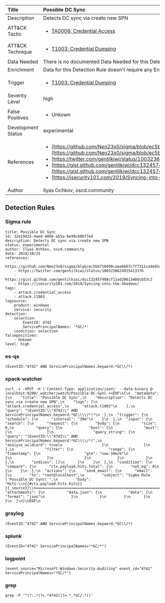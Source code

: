 | Title                | Possible DC Sync                                                                                                                                                 |
|:---------------------|:------------------------------------------------------------------------------------------------------------------------------------------------------------|
| Description          | Detects DC sync via create new SPN                                                                                                                                           |
| ATT&amp;CK Tactic    |  <ul><li>[TA0006: Credential Access](https://attack.mitre.org/tactics/TA0006)</li></ul>  |
| ATT&amp;CK Technique | <ul><li>[T1003: Credential Dumping](https://attack.mitre.org/techniques/T1003)</li></ul>  |
| Data Needed          |  There is no documented Data Needed for this Detection Rule yet  |
| Enrichment           |  Data for this Detection Rule doesn't require any Enrichments.  |
| Trigger              | <ul><li>[T1003: Credential Dumping](../Triggers/T1003.md)</li></ul>  |
| Severity Level       | high |
| False Positives      | <ul><li>Unkown</li></ul>  |
| Development Status   | experimental |
| References           | <ul><li>[https://github.com/Neo23x0/sigma/blob/ec5bb710499caae6667c7f7311ca9e92c03b9039/rules/windows/builtin/win_dcsync.yml](https://github.com/Neo23x0/sigma/blob/ec5bb710499caae6667c7f7311ca9e92c03b9039/rules/windows/builtin/win_dcsync.yml)</li><li>[https://twitter.com/gentilkiwi/status/1003236624925413376](https://twitter.com/gentilkiwi/status/1003236624925413376)</li><li>[https://gist.github.com/gentilkiwi/dcc132457408cf11ad2061340dcb53c2](https://gist.github.com/gentilkiwi/dcc132457408cf11ad2061340dcb53c2)</li><li>[https://jsecurity101.com/2019/Syncing-into-the-Shadows/](https://jsecurity101.com/2019/Syncing-into-the-Shadows/)</li></ul>  |
| Author               | Ilyas Ochkov, oscd.community |


## Detection Rules

### Sigma rule

```
title: Possible DC Sync
id: 32e19d25-4aed-4860-a55a-be99cb0bf7ed
description: Detects DC sync via create new SPN
status: experimental
author: Ilyas Ochkov, oscd.community
date: 2019/10/25
references:
    - https://github.com/Neo23x0/sigma/blob/ec5bb710499caae6667c7f7311ca9e92c03b9039/rules/windows/builtin/win_dcsync.yml
    - https://twitter.com/gentilkiwi/status/1003236624925413376
    - https://gist.github.com/gentilkiwi/dcc132457408cf11ad2061340dcb53c2
    - https://jsecurity101.com/2019/Syncing-into-the-Shadows/
tags:
    - attack.credential_access
    - attack.t1003
logsource:
    product: windows
    service: security
detection:
    selection:
        EventID: 4742
        ServicePrincipalNames: '*GC/*'
    condition: selection
falsepositives:
    - Unkown
level: high

```





### es-qs
    
```
(EventID:"4742" AND ServicePrincipalNames.keyword:*GC\\/*)
```


### xpack-watcher
    
```
curl -s -XPUT -H \'Content-Type: application/json\' --data-binary @- localhost:9200/_watcher/watch/Possible-DC-Sync <<EOF\n{\n  "metadata": {\n    "title": "Possible DC Sync",\n    "description": "Detects DC sync via create new SPN",\n    "tags": [\n      "attack.credential_access",\n      "attack.t1003"\n    ],\n    "query": "(EventID:\\"4742\\" AND ServicePrincipalNames.keyword:*GC\\\\/*)"\n  },\n  "trigger": {\n    "schedule": {\n      "interval": "30m"\n    }\n  },\n  "input": {\n    "search": {\n      "request": {\n        "body": {\n          "size": 0,\n          "query": {\n            "bool": {\n              "must": [\n                {\n                  "query_string": {\n                    "query": "(EventID:\\"4742\\" AND ServicePrincipalNames.keyword:*GC\\\\/*)",\n                    "analyze_wildcard": true\n                  }\n                }\n              ],\n              "filter": {\n                "range": {\n                  "timestamp": {\n                    "gte": "now-30m/m"\n                  }\n                }\n              }\n            }\n          }\n        },\n        "indices": []\n      }\n    }\n  },\n  "condition": {\n    "compare": {\n      "ctx.payload.hits.total": {\n        "not_eq": 0\n      }\n    }\n  },\n  "actions": {\n    "send_email": {\n      "email": {\n        "to": "root@localhost",\n        "subject": "Sigma Rule \'Possible DC Sync\'",\n        "body": "Hits:\\n{{#ctx.payload.hits.hits}}{{_source}}\\n================================================================================\\n{{/ctx.payload.hits.hits}}",\n        "attachments": {\n          "data.json": {\n            "data": {\n              "format": "json"\n            }\n          }\n        }\n      }\n    }\n  }\n}\nEOF\n
```


### graylog
    
```
(EventID:"4742" AND ServicePrincipalNames.keyword:*GC\\/*)
```


### splunk
    
```
(EventID="4742" ServicePrincipalNames="*GC/*")
```


### logpoint
    
```
(event_source="Microsoft-Windows-Security-Auditing" event_id="4742" ServicePrincipalNames="*GC/*")
```


### grep
    
```
grep -P '^(?:.*(?=.*4742)(?=.*.*GC/.*))'
```



